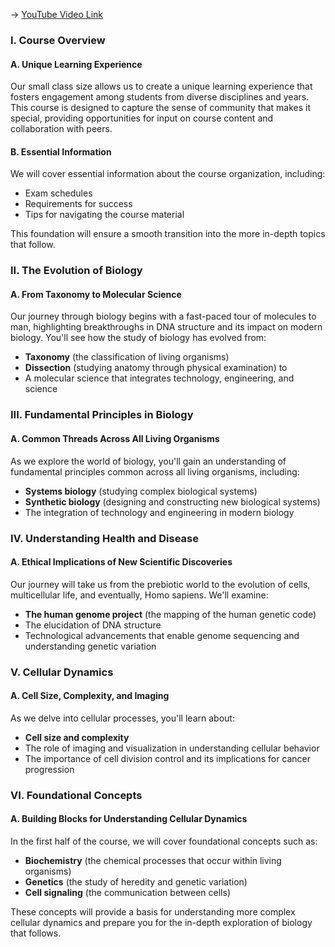 -> [YouTube Video Link](https://www.youtube.com/watch?v=KlVHqq38KJU&list=PLUl4u3cNGP63LmSVIVzy584-ZbjbJ-Y63&index=1&pp=iAQB)

### I. Course Overview
#### A. Unique Learning Experience

Our small class size allows us to create a unique learning experience that fosters engagement among students from diverse disciplines and years. This course is designed to capture the sense of community that makes it special, providing opportunities for input on course content and collaboration with peers.

#### B. Essential Information

We will cover essential information about the course organization, including:

* Exam schedules
* Requirements for success
* Tips for navigating the course material

This foundation will ensure a smooth transition into the more in-depth topics that follow.

### II. The Evolution of Biology
#### A. From Taxonomy to Molecular Science

Our journey through biology begins with a fast-paced tour of molecules to man, highlighting breakthroughs in DNA structure and its impact on modern biology. You'll see how the study of biology has evolved from:

* **Taxonomy** (the classification of living organisms)
* **Dissection** (studying anatomy through physical examination)
to
* A molecular science that integrates technology, engineering, and science

### III. Fundamental Principles in Biology
#### A. Common Threads Across All Living Organisms

As we explore the world of biology, you'll gain an understanding of fundamental principles common across all living organisms, including:

* **Systems biology** (studying complex biological systems)
* **Synthetic biology** (designing and constructing new biological systems)
* The integration of technology and engineering in modern biology

### IV. Understanding Health and Disease
#### A. Ethical Implications of New Scientific Discoveries

Our journey will take us from the prebiotic world to the evolution of cells, multicellular life, and eventually, Homo sapiens. We'll examine:

* **The human genome project** (the mapping of the human genetic code)
* The elucidation of DNA structure
* Technological advancements that enable genome sequencing and understanding genetic variation

### V. Cellular Dynamics
#### A. Cell Size, Complexity, and Imaging

As we delve into cellular processes, you'll learn about:

* **Cell size and complexity**
* The role of imaging and visualization in understanding cellular behavior
* The importance of cell division control and its implications for cancer progression

### VI. Foundational Concepts
#### A. Building Blocks for Understanding Cellular Dynamics

In the first half of the course, we will cover foundational concepts such as:

* **Biochemistry** (the chemical processes that occur within living organisms)
* **Genetics** (the study of heredity and genetic variation)
* **Cell signaling** (the communication between cells)

These concepts will provide a basis for understanding more complex cellular dynamics and prepare you for the in-depth exploration of biology that follows.